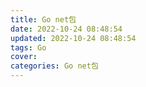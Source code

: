 ```yaml
---
title: Go net包
date: 2022-10-24 08:48:54
updated: 2022-10-24 08:48:54
tags: Go
cover:
categories: Go net包
---
```

